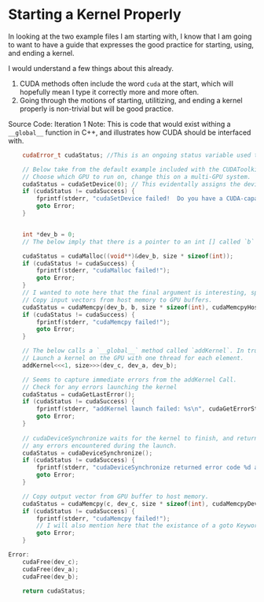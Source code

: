# Starting a Kernel Properly

In looking at the two example files I am starting with, I know that I am going to want to  have a guide that expresses the good practice for starting, using, and ending a kernel.

I would understand a few things about this already. 
1. CUDA methods often include the word `cuda` at the start, which will hopefully mean I type it correctly more and more often.
2. Going through the motions of starting, utilitizing, and ending a kernel properly is non-trivial but will be good practice.


Source Code: Iteration 1
Note: This is code that would exist withing a `__global__` function in C++, and illustrates how CUDA should be interfaced with.

```c++
    cudaError_t cudaStatus; //This is an ongoing status variable used to store the results of potential errors from calls to CUDA, not unlike Java's Optional as I gather

    // Below take from the default example included with the CUDAToolkit
    // Choose which GPU to run on, change this on a multi-GPU system.
    cudaStatus = cudaSetDevice(0); // This evidentally assigns the device that CUDA calls are made to. I would understand this to be entire GPUs, servers, or the like, rather than cores on a GPU.
    if (cudaStatus != cudaSuccess) {
        fprintf(stderr, "cudaSetDevice failed!  Do you have a CUDA-capable GPU installed?");
        goto Error;
    }


    int *dev_b = 0;
    // The below imply that there is a pointer to an int [] called `b` and an int called `size` as a parameter, these blocks create an array and then copy the data from b into dev_b. In this moment this code pattern seems incredibly combersome to write, but I understand the careful nature of the implementation.

    cudaStatus = cudaMalloc((void**)&dev_b, size * sizeof(int));
    if (cudaStatus != cudaSuccess) {
        fprintf(stderr, "cudaMalloc failed!");
        goto Error;
    }
    // I wanted to note here that the final argument is interesting, specifying that the copy goes out to the device/kernel is useful, but seems almost redundant if the order of the parameters can be defined.
    // Copy input vectors from host memory to GPU buffers.
    cudaStatus = cudaMemcpy(dev_b, b, size * sizeof(int), cudaMemcpyHostToDevice);
    if (cudaStatus != cudaSuccess) {
        fprintf(stderr, "cudaMemcpy failed!");
        goto Error;
    }

    // The below calls a `__global__` method called `addKernel`. In truth it calls this method once (the 1) times the `size` variable. In the example it is the size of the arrays that dev_a-c have. This method adds the values in _a and _b and places the sum in _c.
    // Launch a kernel on the GPU with one thread for each element.
    addKernel<<<1, size>>>(dev_c, dev_a, dev_b);

    // Seems to capture immediate errors from the addKernel Call.
    // Check for any errors launching the kernel
    cudaStatus = cudaGetLastError();
    if (cudaStatus != cudaSuccess) {
        fprintf(stderr, "addKernel launch failed: %s\n", cudaGetErrorString(cudaStatus));
        goto Error;
    }
    
    // cudaDeviceSynchronize waits for the kernel to finish, and returns
    // any errors encountered during the launch.
    cudaStatus = cudaDeviceSynchronize();
    if (cudaStatus != cudaSuccess) {
        fprintf(stderr, "cudaDeviceSynchronize returned error code %d after launching addKernel!\n", cudaStatus);
        goto Error;
    }

    // Copy output vector from GPU buffer to host memory.
    cudaStatus = cudaMemcpy(c, dev_c, size * sizeof(int), cudaMemcpyDeviceToHost);
    if (cudaStatus != cudaSuccess) {
        fprintf(stderr, "cudaMemcpy failed!");
        // I will also mention here that the existance of a goto Keyword in C/C++ is new to me, and seems quite useful in this sort of program, and in other low-level contexts.
        goto Error;
    }

Error:
    cudaFree(dev_c);
    cudaFree(dev_a);
    cudaFree(dev_b);
    
    return cudaStatus;

```